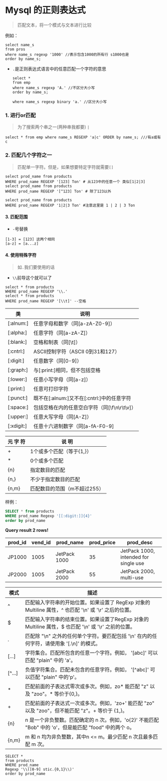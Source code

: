 # Mysql 的正则表达式

> 匹配文本，将一个模式与文本进行比较

例如：

```mysql
select name_s
from pros
where name_s regexp '1000' //表示包含1000的所有行 s1000也是
order by name_s;
```
* `.`是正则表达式语言中的任意匹配一个字符的意思
    ```mysql
    select *
    from emp
    where name_s regexp 'A.' //不区分大小写
    order by name_s;

    where name_s regexp binary 'a.' //区分大小写
    ```
### 1. 进行or匹配
> 为了搜索两个串之一(两种串我都要) `|`
```mysql
select * from emp where name_s REGEXP 'a|c' ORDER by name_s; ///有a或有c
```
### 2. 匹配几个字符之一
> 匹配单一字符。但是，如果想要特定字符就需要`[]`
```mysql
select prod_name from products
WHERE prod_name REGEXP '[123] Ton' # 从123中的任意一个 类似[1|2|3]
select prod_name from products
WHERE prod_name REGEXP '[^123] Ton' # 除了123以外

select prod_name from products
WHERE prod_name REGEXP '1|2|3 Ton' #注意这里是 1 | 2 | 3 Ton
```
#### 3. 匹配范围
* `-`号替换
```mysql
[1-3] = [123] 这两个相同
[a-z] = [a...z]
```
#### 4. 使用特殊字符
> 如`.`我们要使用的话
* `\\`前导这个就可以了
```mysql
select * from products 
WHERE prod_name REGEXP '\\.'
select * from products 
WHERE prod_name REGEXP '[\\t]' --空格
```
|类|说明|
|-------|-----------------------------------|
|[:alnum:] |任意字母和数字（同[a-zA-Z0-9]）|
|[:alpha:] |任意字符（同[a-zA-Z]）|
|[:blank:] |空格和制表（同[\\t]）|
|[:cntrl:] |ASCII控制字符（ASCII 0到31和127）|
|[:digit:] |任意数字（同[0-9]）|
|[:graph:] |与[:print:]相同，但不包括空格|
|[:lower:] |任意小写字母（同[a-z]）|
|[:print:] |任意可打印字符|
|[:punct:] |既不在[:alnum:]又不在[:cntrl:]中的任意字符|
|[:space:] |包括空格在内的任意空白字符（同[\\f\\n\\r\\t\\v]）|
|[:upper:] |任意大写字母（同[A-Z]）
|[:xdigit:] |任意十六进制数字（同[a-fA-F0-9]

|元 字 符 |说 明|
|---------|-----|
|+| 1个或多个匹配（等于{1,}）|
|*| 0个或多个匹配|
|{n}| 指定数目的匹配|
|{n,}| 不少于指定数目的匹配|
|{n,m}| 匹配数目的范围（m不超过255）|

样例：
```sql
SELECT * from products
WHERE prod_name Regexp '[[:digit:]]{4}'
order by prod_name

```

**Query result 2 rows!**

prod_id | vend_id | prod_name | prod_price | prod_desc
--- | --- | --- | --- | ---
JP1000 | 1005 | JetPack 1000 | 35 | JetPack 1000, intended for single use
JP2000 | 1005 | JetPack 2000 | 55 | JetPack 2000, multi-use

|模式|	描述|
|---|------|
|^|	匹配输入字符串的开始位置。如果设置了 RegExp 对象的 Multiline 属性，^ 也匹配 '\n' 或 '\r' 之后的位置。|
|$|	匹配输入字符串的结束位置。如果设置了RegExp 对象的 Multiline 属性，$ 也匹配 '\n' 或 '\r' 之前的位置。|
|.|	匹配除 "\n" 之外的任何单个字符。要匹配包括 '\n' 在内的任何字符，请使用象 '[.\n]' 的模式。|
|[...]|	字符集合。匹配所包含的任意一个字符。例如， '[abc]' 可以匹配 "plain" 中的 'a'。|
|[^...]	|负值字符集合。匹配未包含的任意字符。例如， '[^abc]' 可以匹配 "plain" 中的'p'。|
|* |	匹配前面的子表达式零次或多次。例如，zo* 能匹配 "z" 以及 "zoo"。* 等价于{0,}。|
|+|	匹配前面的子表达式一次或多次。例如，'zo+' 能匹配 "zo" 以及 "zoo"，但不能匹配 "z"。+ 等价于 {1,}。|
|{n}|	n 是一个非负整数。匹配确定的 n 次。例如，'o{2}' 不能匹配 "Bob" 中的 'o'，但是能匹配 "food" 中的两个 o。|
|{n,m}|	m 和 n 均为非负整数，其中n <= m。最少匹配 n 次且最多匹配 m 次。|
```mysql
SELECT *
from products
WHERE prod_name
Regexp '\\([0-9] stic.{0,1}\\)'
order by prod_name
```

